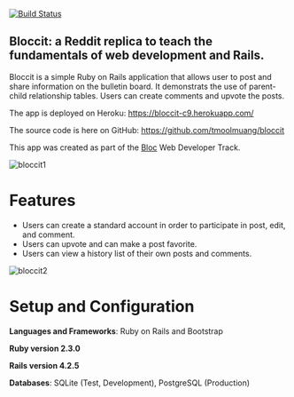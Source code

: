 [![Build Status](https://travis-ci.org/tmoolmuang/bloccit.svg?branch=master)](https://travis-ci.org/tmoolmuang/bloccit)

## Bloccit: a Reddit replica to teach the fundamentals of web development and Rails.

Bloccit is a simple Ruby on Rails application that allows user to post and share information on the bulletin board. 
It demonstrats the use of parent-child relationship tables. Users can create comments and upvote the posts.

The app is deployed on Heroku: https://bloccit-c9.herokuapp.com/

The source code is here on GitHub: https://github.com/tmoolmuang/bloccit

This app was created as part of the [Bloc](www.bloc.io) Web Developer Track.

![bloccit1](https://cloud.githubusercontent.com/assets/24881495/26013656/43c68fc4-370e-11e7-8ff4-bf930c90e167.JPG)

# Features

+ Users can create a standard account in order to participate in post, edit, and comment.
+ Users can upvote and can make a post favorite.
+ Users can view a history list of their own posts and comments.

![bloccit2](https://cloud.githubusercontent.com/assets/24881495/26013680/624c04ba-370e-11e7-93e7-a9e3c36c5311.JPG)

# Setup and Configuration

**Languages and Frameworks**: Ruby on Rails and Bootstrap

**Ruby version 2.3.0**

**Rails version 4.2.5**

**Databases**: SQLite (Test, Development), PostgreSQL (Production)
